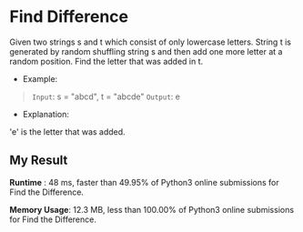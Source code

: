 # Find Difference

Given two strings s and t which consist of only lowercase letters.
String t is generated by random shuffling string s and then add one more letter at a random position.
Find the letter that was added in t.

- Example:

> `Input`:
s = "abcd", t = "abcde"
> `Output`:
e

- Explanation:

'e' is the letter that was added.

## My Result

**Runtime** : 48 ms, faster than 49.95% of Python3 online submissions for Find the Difference.

**Memory Usage**: 12.3 MB, less than 100.00% of Python3 online submissions for Find the Difference.

